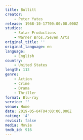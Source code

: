 ```yaml
---
title: Bullitt
creator:
    - Peter Yates
release: 1968-10-17T00:00:00.000Z
studios:
    - Solar Productions
    - Warner Bros./Seven Arts
original_title: ''
original_language: en
language:
    - English
country:
    - United States
length: 113
genre:
    - Action
    - Crime
    - Drama
    - Thriller
format: Blu-ray
service: ''
venue: Home
date: 2019-05-04T04:00:00.000Z
rating: '4'
revisit: false
media: Movie
tmdb_id: 916
---
```



